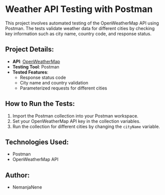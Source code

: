 # Weather API Testing with Postman

This project involves automated testing of the OpenWeatherMap API using Postman. The tests validate weather data for different cities by checking key information such as city name, country code, and response status.

## Project Details:
- **API**: [OpenWeatherMap](https://openweathermap.org/)
- **Testing Tool**: Postman
- **Tested Features**:
  - Response status code
  - City name and country validation
  - Parameterized requests for different cities

## How to Run the Tests:
1. Import the Postman collection into your Postman workspace.
2. Set your OpenWeatherMap API key in the collection variables.
3. Run the collection for different cities by changing the `cityName` variable.

## Technologies Used:
- Postman
- OpenWeatherMap API

## Author:
- NemanjaNene
